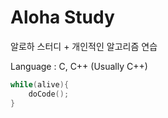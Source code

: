 # Aloha Study

알로하 스터디 + 개인적인 알고리즘 연습

Language : C, C++ (Usually C++)

```c++
while(alive){
	doCode();
}

```

